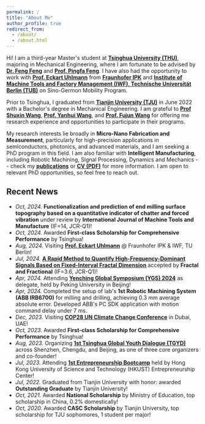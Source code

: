 ```yaml
---
permalink: /
title: "About Me"
author_profile: true
redirect_from: 
  - /about/
  - /about.html
---
```


Hi! I am a third-year Master's student at [**Tsinghua University (THU)**](https://www.tsinghua.edu.cn/en/), majoring in Mechanical Engineering, where I am fortunate to be advised by [**Dr. Feng Feng**](https://www.sigs.tsinghua.edu.cn/ff_en/) and [**Prof. Pingfa Feng**](https://me.tsinghua.edu.cn/en/info/1271/1991.htm). I have also had the opportunity to work with [**Prof. Eckart Uhlmann**](https://www.ipk.fraunhofer.de/en/about-us/director.html) from [**Fraunhofer IPK**](https://www.ipk.fraunhofer.de/en.html) and [**Institute of Machine Tools and Factory Management (IWF), Technische Universität Berlin (TUB)**](https://www.tu.berlin/en/iwf) on Sino-Germon Mobility Program.

Prior to Tsinghua, I graduated from [**Tianjin University (TJU)**](https://www.tju.edu.cn/english/) in June 2022 with a Bachelor's degree in Mechanical Engineering. I am grateful to [**Prof Shuxin Wang**](https://me.tju.edu.cn/faculty_teachers.action?cla=5&teacherid=1460), [**Prof. Yanhui Wang**](https://me.tju.edu.cn/faculty_teachers.action?cla=5&teacherid=1768), and [**Prof. Fujun Wang**](https://me.tju.edu.cn/faculty_teachers.action?cla=5&teacherid=1778) for offering me research experience and opportunities to participate in their programs.

My research interests lie broadly in **Micro-Nano Fabrication and Measurement**, particularly for high-precision applications in semiconductors, photonics, and advanced materials, and I am seeking a PhD program in this field. I am also familiar with **Intelligent Manufacturing**, including Robotic Machining, Signal Processing, Dynamics and Mechanics -- check my [**publications**](publications) or [**CV (PDF)**](CV_ZhenZhu.pdf) for more information. I am open to relevant PhD opportunities, so feel free to reach out.

## Recent News
* *Oct, 2024.* **Functionalization and prediction of end milling surface topography based on a quantitative indicator of chatter and forced vibration** under review by **International Journal of Machine Tools and Manufacture** (IF=14, JCR-Q1)!
* *Oct, 2024.* Awarded **First-class Scholarship for Comprehensive Performance** by Tsinghua!
* *Aug, 2024.* Visiting [**Prof. Eckart Uhlmann**](https://www.ipk.fraunhofer.de/en/about-us/director.html) @ Fraunhofer IPK & IWF, TU Berlin!
* *Jul, 2024.* [**A Rapid Method to Quantify High-Frequency-Dominant Signals Based on Fixed-Interval Fractal Dimension**](https://doi.org/10.3390/fractalfract8080455) accepted by **Fractal and Fractional** (IF=3.6, JCR-Q1)!
* *Apr, 2024.* Attending [**Yenching Global Symposium (YGS) 2024**](https://www.yenchingglobalsymposium.com/) as delegate, held by Peking University in Beijing!
* *Apr, 2024.* Completed the setup of lab's **1st Robotic Machining System (ABB IRB6700)** for milling and drilling, achieving 0.3 mm average absolute error. Developed ABB's PC SDK application with motion command delay under 7 ms.
* *Dec, 2023.* Visiting [**COP28 UN Climate Change Conference**](https://unfccc.int/cop28/) in Dubai, UAE!
* *Oct, 2023.* Awarded **First-class Scholarship for Comprehensive Performance** by Tsinghua!
* *Aug, 2023.* Organizing [**1st Tsinghua Global Youth Dialogue (TGYD)**](https://goglobal.tsinghua.edu.cn/tgyd/) across Shenzhen, Chengdu, and Beijing, as one of three core organizers and co-founder!
* *Jul, 2023.* Attending [**1st Entrepreneurship Bootcamp**](https://ec.hkust.edu.hk/entrepreneurship-bootcamp) held by Hong Kong University of Science and Technology (HKUST) Entrepreneurship Center!
* *Jul, 2022.* Graduated from Tianjin University with honor: awarded **Outstanding Graduate** by Tianjin University!
* *Oct, 2021.* Awarded **National Scholarship** by Ministry of Education, top scholarship in China, 0.2% domestically!
* *Oct, 2020.* Awarded **CASC Scholarship** by Tianjin University, top scholarship for TJU sophomores, 1 student per major!
